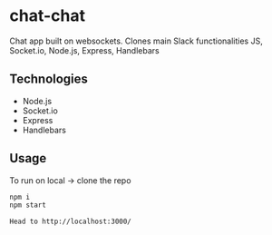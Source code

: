 # chat-chat
Chat app built on websockets. Clones main Slack functionalities
JS, Socket.io, Node.js, Express, Handlebars

## Technologies
- Node.js
- Socket.io
- Express
- Handlebars

## Usage
To run on local -> clone the repo

```bash
npm i 
npm start

Head to http://localhost:3000/
```